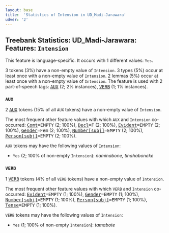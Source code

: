 ```yaml
---
layout: base
title:  'Statistics of Intension in UD_Madi-Jarawara'
udver: '2'
---
```


## Treebank Statistics: UD_Madi-Jarawara: Features: `Intension`

This feature is language-specific.
It occurs with 1 different values: `Yes`.

3 tokens (3%) have a non-empty value of `Intension`.
3 types (5%) occur at least once with a non-empty value of `Intension`.
2 lemmas (5%) occur at least once with a non-empty value of `Intension`.
The feature is used with 2 part-of-speech tags: <tt><a href="jaa_jarawara-pos-AUX.html">AUX</a></tt> (2; 2% instances), <tt><a href="jaa_jarawara-pos-VERB.html">VERB</a></tt> (1; 1% instances).

### `AUX`

2 <tt><a href="jaa_jarawara-pos-AUX.html">AUX</a></tt> tokens (15% of all `AUX` tokens) have a non-empty value of `Intension`.

The most frequent other feature values with which `AUX` and `Intension` co-occurred: <tt><a href="jaa_jarawara-feat-Comt.html">Comt</a></tt><tt>=EMPTY</tt> (2; 100%), <tt><a href="jaa_jarawara-feat-Decl.html">Decl</a></tt><tt>=F</tt> (2; 100%), <tt><a href="jaa_jarawara-feat-Evident.html">Evident</a></tt><tt>=EMPTY</tt> (2; 100%), <tt><a href="jaa_jarawara-feat-Gender.html">Gender</a></tt><tt>=Fem</tt> (2; 100%), <tt><a href="jaa_jarawara-feat-Number-subj.html">Number[subj]</a></tt><tt>=EMPTY</tt> (2; 100%), <tt><a href="jaa_jarawara-feat-Person-subj.html">Person[subj]</a></tt><tt>=EMPTY</tt> (2; 100%).

`AUX` tokens may have the following values of `Intension`:

* `Yes` (2; 100% of non-empty `Intension`): <em>naminabone, tinahaboneke</em>

### `VERB`

1 <tt><a href="jaa_jarawara-pos-VERB.html">VERB</a></tt> tokens (4% of all `VERB` tokens) have a non-empty value of `Intension`.

The most frequent other feature values with which `VERB` and `Intension` co-occurred: <tt><a href="jaa_jarawara-feat-Evident.html">Evident</a></tt><tt>=EMPTY</tt> (1; 100%), <tt><a href="jaa_jarawara-feat-Gender.html">Gender</a></tt><tt>=EMPTY</tt> (1; 100%), <tt><a href="jaa_jarawara-feat-Number-subj.html">Number[subj]</a></tt><tt>=EMPTY</tt> (1; 100%), <tt><a href="jaa_jarawara-feat-Person-subj.html">Person[subj]</a></tt><tt>=EMPTY</tt> (1; 100%), <tt><a href="jaa_jarawara-feat-Tense.html">Tense</a></tt><tt>=EMPTY</tt> (1; 100%).

`VERB` tokens may have the following values of `Intension`:

* `Yes` (1; 100% of non-empty `Intension`): <em>tamabote</em>

